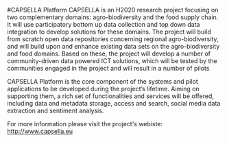 #CAPSELLA Platform
CAPSELLA is an H2020 research project focusing on two complementary domains: agro-biodiversity and the food supply chain.
It will use participatory bottom up data collection and top down data integration to develop solutions for these domains. The project will build from scratch open data repositories concerning regional agro-biodiversity, and will build upon and enhance existing data sets on the agro-biodiversity and food domains. Based on these, the project will develop a number of community-driven data powered ICT solutions, which will be tested by the communities engaged in the project and will result in a number of pilots

CAPSELLA Platform is the core component of the systems and pilot applications to be developed during the project’s lifetime.
Aiming on supporting them, a rich set of functionalities and services will be offered, including data and metadata storage, access and search, social media data extraction and sentiment analysis.

For more information please visit the project's webiste: http://www.capsella.eu
